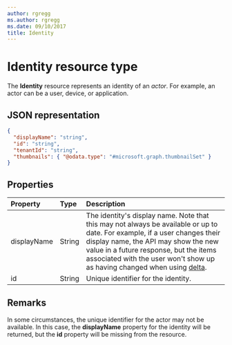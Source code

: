 ```yaml
---
author: rgregg
ms.author: rgregg
ms.date: 09/10/2017
title: Identity
---
```

# Identity resource type

The **Identity** resource represents an identity of an _actor_.
For example, an actor can be a user, device, or application.

## JSON representation

<!-- { 
  "blockType": "resource",
  "optionalProperties": [
    "displayName",
    "tenantId",
    "thumbnails"
  ],
  "@odata.type": "microsoft.graph.identity",
  "openType": true
} -->
```json
{
  "displayName": "string",
  "id": "string",
  "tenantId": "string",
  "thumbnails": { "@odata.type": "#microsoft.graph.thumbnailSet" }
}
```

## Properties

| Property    | Type   | Description                                                                                                                                                                                                                                                                                                           |
|:------------|:-------|:----------------------------------------------------------------------------------------------------------------------------------------------------------------------------------------------------------------------------------------------------------------------------------------------------------------------|
| displayName | String | The identity's display name. Note that this may not always be available or up to date. For example, if a user changes their display name, the API may show the new value in a future response, but the items associated with the user won't show up as having changed when using [delta](../api/driveitem_delta.md).  |
| id          | String | Unique identifier for the identity.                                                                                                                                                                                                                                                                                   |

## Remarks

In some circumstances, the unique identifier for the actor may not be available.
In this case, the **displayName** property for the identity will be returned, but the **id** property will be missing from the resource.

<!-- uuid: 8fcb5dbc-d5aa-4681-8e31-b001d5168d79
2015-10-25 14:57:30 UTC -->
<!-- {
  "type": "#page.annotation",
  "description": "Identity contains information about an app, user, or group.",
  "keywords": "identity,owner,modifier,app,user,group",
  "section": "documentation",
  "tocPath": "Resources/Identity"

} -->